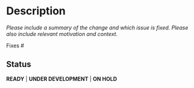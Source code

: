 # Description

_Please include a summary of the change and which issue is fixed. Please also include relevant motivation and context._

Fixes #<issue>

## Status
**READY** | **UNDER DEVELOPMENT** | **ON HOLD**
